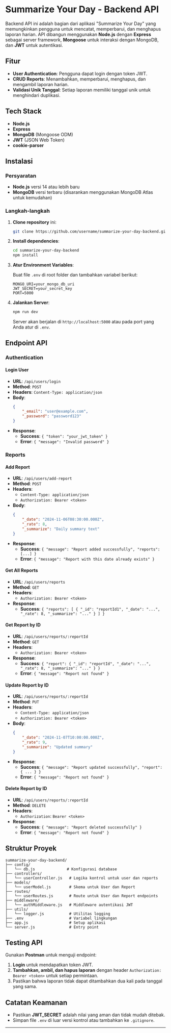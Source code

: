 
# Summarize Your Day - Backend API

Backend API ini adalah bagian dari aplikasi "Summarize Your Day" yang memungkinkan pengguna untuk mencatat, memperbarui, dan menghapus laporan harian. API dibangun menggunakan **Node.js** dengan **Express** sebagai server framework, **Mongoose** untuk interaksi dengan MongoDB, dan **JWT** untuk autentikasi.

## Fitur

- **User Authentication**: Pengguna dapat login dengan token JWT.
- **CRUD Reports**: Menambahkan, memperbarui, menghapus, dan mengambil laporan harian.
- **Validasi Unik Tanggal**: Setiap laporan memiliki tanggal unik untuk menghindari duplikasi.

## Tech Stack

- **Node.js**
- **Express**
- **MongoDB** (Mongoose ODM)
- **JWT** (JSON Web Token)
- **cookie-parser**

## Instalasi

### Persyaratan

- **Node.js** versi 14 atau lebih baru
- **MongoDB** versi terbaru (disarankan menggunakan MongoDB Atlas untuk kemudahan)

### Langkah-langkah

1. **Clone repository** ini:

   ```bash
   git clone https://github.com/username/summarize-your-day-backend.git
   ```

2. **Install dependencies**:

   ```bash
   cd summarize-your-day-backend
   npm install
   ```

3. **Atur Environment Variables**:

   Buat file `.env` di root folder dan tambahkan variabel berikut:

   ```plaintext
   MONGO_URI=your_mongo_db_uri
   JWT_SECRET=your_secret_key
   PORT=5000
   ```

4. **Jalankan Server**:

   ```bash
   npm run dev
   ```

   Server akan berjalan di `http://localhost:5000` atau pada port yang Anda atur di `.env`.

## Endpoint API

### Authentication

#### Login User

- **URL**: `/api/users/login`
- **Method**: `POST`
- **Headers**: `Content-Type: application/json`
- **Body**:
  ```json
  {
      "_email": "user@example.com",
      "_password": "password123"
  }
  ```
- **Response**:
  - **Success**: `{ "token": "your_jwt_token" }`
  - **Error**: `{ "message": "Invalid password" }`

### Reports

#### Add Report

- **URL**: `/api/users/add-report`
- **Method**: `POST`
- **Headers**:
  - `Content-Type: application/json`
  - `Authorization: Bearer <token>`
- **Body**:
  ```json
  {
      "_date": "2024-11-06T08:30:00.000Z",
      "_rate": 8,
      "_summarize": "Daily summary text"
  }
  ```
- **Response**:
  - **Success**: `{ "message": "Report added successfully", "reports": [...] }`
  - **Error**: `{ "message": "Report with this date already exists" }`

#### Get All Reports

- **URL**: `/api/users/reports`
- **Method**: `GET`
- **Headers**:
  - `Authorization: Bearer <token>`
- **Response**:
  - **Success**: `{ "reports": [ { "_id": "reportId1", "_date": "...", "_rate": 8, "_summarize": "..." } ] }`

#### Get Report by ID

- **URL**: `/api/users/reports/:reportId`
- **Method**: `GET`
- **Headers**:
  - `Authorization: Bearer <token>`
- **Response**:
  - **Success**: `{ "report": { "_id": "reportId", "_date": "...", "_rate": 8, "_summarize": "..." } }`
  - **Error**: `{ "message": "Report not found" }`

#### Update Report by ID

- **URL**: `/api/users/reports/:reportId`
- **Method**: `PUT`
- **Headers**:
  - `Content-Type: application/json`
  - `Authorization: Bearer <token>`
- **Body**:
  ```json
  {
      "_date": "2024-11-07T10:00:00.000Z",
      "_rate": 9,
      "_summarize": "Updated summary"
  }
  ```
- **Response**:
  - **Success**: `{ "message": "Report updated successfully", "report": { ... } }`
  - **Error**: `{ "message": "Report not found" }`

#### Delete Report by ID

- **URL**: `/api/users/reports/:reportId`
- **Method**: `DELETE`
- **Headers**:
  - `Authorization`: `Bearer <token>`
- **Response**:
  - **Success**: `{ "message": "Report deleted successfully" }`
  - **Error**: `{ "message": "Report not found" }`

## Struktur Proyek

```
summarize-your-day-backend/
├── config/
│   └── db.js              # Konfigurasi database
├── controllers/
│   └── userController.js   # Logika kontrol untuk user dan reports
├── models/
│   └── userModel.js        # Skema untuk User dan Report
├── routes/
│   └── userRoutes.js       # Route untuk User dan Report endpoints
├── middleware/
│   └── authMiddleware.js   # Middleware autentikasi JWT
├── utils/
│   └── logger.js           # Utilitas logging
├── .env                    # Variabel lingkungan
├── app.js                  # Setup aplikasi
└── server.js               # Entry point
```

## Testing API

Gunakan **Postman** untuk menguji endpoint:

1. **Login** untuk mendapatkan token JWT.
2. **Tambahkan, ambil, dan hapus laporan** dengan header `Authorization: Bearer <token>` untuk setiap permintaan.
3. Pastikan bahwa laporan tidak dapat ditambahkan dua kali pada tanggal yang sama.

## Catatan Keamanan

- Pastikan **JWT_SECRET** adalah nilai yang aman dan tidak mudah ditebak.
- Simpan file `.env` di luar versi kontrol atau tambahkan ke `.gitignore`.

---

